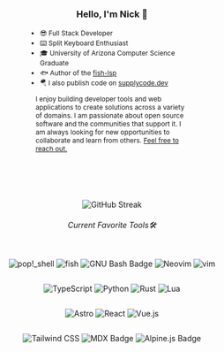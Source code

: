 <h3 align="center">Hello, I'm Nick 👋</h3> 
<div style="text-align: left; max-width: 60%; line-height: 1.5em;font-size: 9pt; margin-left: auto; margin-right: auto;">

- 😎 Full Stack Developer
- ⌨️  Split Keyboard Enthusiast 
- 🎓 University of Arizona Computer Science Graduate
- 🐟 Author of the [fish-lsp](https://github.com/ndonfris/fish-lsp)
- 🪂 I also publish code on [supplycode.dev](https://www.supplycode.dev)

</div>
<div style="font-size: 9pt; margin-right: auto; margin-left: auto; max-width: 55%;">

I enjoy building developer tools and web applications to create solutions across a variety of domains. 
I am passionate about open source software and the communities that support it.
I am always looking for new opportunities to collaborate and learn from others.
<a href="mailto:donfris.nick@gmail.com">Feel free to reach out.</a>

</div>
<!-- <hr /> -->
<div style="height: 1.5%"></div>
<p align="center">
    <img src="https://streak-stats.demolab.com?user=ndonfris&theme=transparent&exclude_days=Sun%2CSat" alt="GitHub Streak"/>  
</p>
<!-- <hr /> -->
<h6 style="margin-left: auto; margin-right: auto; max-width: 60%;" align='center'>Current Favorite Tools🛠️</h6>
<div style="display: flex; justify-content: space-between; flex-direction: column; text-wrap: no-wrap;" align="center">

![pop!_shell](https://img.shields.io/badge/pop!__shell-48B9C7?style=for-the-badge&logo=Linux&logoColor=white)
![fish](https://img.shields.io/badge/fish-black?style=for-the-badge&logo=firefish&color=7b81d1&logoColor=white)
![GNU Bash Badge](https://img.shields.io/badge/GNU%20Bash-4EAA25?logo=gnubash&color=1e2132&logoColor=white&style=for-the-badge)
![Neovim](https://img.shields.io/badge/NeoVim-black.svg?&style=for-the-badge&logo=neovim&logoColor=white)
![vim](https://img.shields.io/badge/Vim-black?style=for-the-badge&logo=vim&logoColor=white&color=black)

</div>
<div style="display: flex; justify-content: space-between; flex-direction: column; text-wrap: no-wrap;margin-left: auto; margin-right: auto;" align='center'>

![TypeScript](https://img.shields.io/badge/typescript-%23007ACC.svg?style=for-the-badge&logo=typescript&logoColor=white)
![Python](https://img.shields.io/badge/Python-%2314354C.svg?style=for-the-badge&logo=python&logoColor=white)
![Rust](https://img.shields.io/badge/Rust-%23000000.svg?style=for-the-badge&logo=rust&logoColor=white)
![Lua](https://img.shields.io/badge/Lua-%232C2D72.svg?style=for-the-badge&logo=lua&logoColor=white)

</div>
<div style="display: flex; justify-content: space-around; flex-direction: column;margin-left: 2rem; margin-right: 2rem;" align='center'>

![Astro](https://img.shields.io/badge/astro-%232C2052.svg?style=for-the-badge&logo=astro&logoColor=white)
![React](https://img.shields.io/badge/React-%2320232a.svg?style=for-the-badge&logo=react&logoColor=%2361DAFB)
![Vue.js](https://img.shields.io/badge/Vue.js-%2335495e.svg?style=for-the-badge&logo=vue.js&logoColor=%4FC08D)
<!-- ![Next.js](https://img.shields.io/badge/next.js-%23000000.svg?style=for-the-badge&logo=next.js&logoColor=white) -->

![Tailwind CSS](https://img.shields.io/badge/tailwindcss-%2338B2AC.svg?style=for-the-badge&logo=tailwind-css&logoColor=white)
![MDX Badge](https://img.shields.io/badge/MDX-1B1F24?logo=mdx&logoColor=fff&style=for-the-badge)
![Alpine.js Badge](https://img.shields.io/badge/Alpine.js-8BC0D0?logo=alpinedotjs&logoColor=fff&style=for-the-badge)

</div>

<!-- > This list does NOT include all tools I have used or am familiar with -->

<!-- ![Linux](https://img.shields.io/badge/OS-Linux?&style=for-the-badge?&logo=linux&logoColor=white) -->
<!-- ![Pop!_OS Badge](https://img.shields.io/badge/Pop!__OS-48B9C7?logo=popos&logoColor=fff) -->
<!-- ![ wm - fish ](https://img.shields.io/static/v1?label=shell&message=fish&color=2ea44f&logo=gnometerminal) -->
<!-- ![Shell Script](https://img.shields.io/badge/shell-fish-%23121011.svg?&color=blue&logo=gnu-bash&logoColor=white) -->
<!-- ![Pop!\_OS](https://img.shields.io/static/v1?label=&message=pop!_os&color=7b81d1&logo=Pop!_OS&logoColor=white) -->
<!-- ![NodeJS](https://img.shields.io/badge/node.js-6DA55F?style=for-the-badge&logo=node.js&logoColor=white) -->
<!-- ![CSS3](https://img.shields.io/badge/CSS3-%231572B6.svg?style=for-the-badge&logo=css3&logoColor=white) -->
<!-- ![HTML5](https://img.shields.io/badge/HTML5-%23E34F26.svg?style=for-the-badge&logo=html5&logoColor=white) -->
<!-- ![Sass](https://img.shields.io/badge/Sass-%23CC6699.svg?style=for-the-badge&logo=sass&logoColor=white) -->
<!-- ![MDX](https://img.shields.io/badge/MDX-%23F9AC00.svg?style=for-the-badge&logo=mdx&logoColor=white) -->
<!---->
<!---->
<!-- ![Express.js](https://img.shields.io/badge/express.js-%23404d59.svg?style=for-the-badge&logo=express&logoColor=%2361DAFB) -->
<!-- ![GraphQL](https://img.shields.io/badge/GraphQL-%23E10098.svg?style=for-the-badge&logo=graphql&logoColor=white) -->
<!-- ![Supabase](https://img.shields.io/badge/supabase-%2333CCFF.svg?style=for-the-badge&logo=supabase&logoColor=white) -->
<!-- ![MongoDB](https://img.shields.io/badge/MongoDB-%234ea94b.svg?style=for-the-badge&logo=mongodb&logoColor=white) -->
<!-- ![Postgres](https://img.shields.io/badge/postgres-%23316192.svg?style=for-the-badge&logo=postgresql&logoColor=white) -->
<!---->
<!-- [![Made with MongoDB](https://img.shields.io/badge/MongoDB-3-blue?logo=mongodb&logoColor=white)](https://www.mongodb.com/ "Go to MongoDB homepage") -->
<!---->
<!-- [![fish](https://img.shields.io/badge/fish-black?logo=firefish&logoColor=7b81d1&messsageColor=7b81d1)](https://fish-shell.com/ "go to fish") -->
<!-- [![bash](https://img.shields.io/badge/bash-black?logo=powerShell&logoColor=blue)](https://bash.com/ "go to bash") -->
<!-- [![Neovim](https://img.shields.io/badge/Neovim-black?logo=neovim&logoColor=blue)](https://neovim.io/ "Go to Neovim homepage") -->
<!-- [![vim](https://img.shields.io/badge/Vim-black?logo=vim&logoColor=green)](https://neovim.io/ "Go to Neovim homepage") -->
<!-- ![TypeScript Badge](https://img.shields.io/badge/TypeScript-3178C6?logo=typescript&logoColor=fff&style=flat) -->

<!-- [![TypeScript](https://img.shields.io/badge/TypeScript-black?logo=typescript&logoColor=white)](https://www.typescriptlang.org/ "Go to TypeScript homepage") -->
<!-- [![Astro](https://img.shields.io/badge/Astro-black?logo=astro&logoColor=white)](https://astro.build/ "Go to Astro homepage") -->
<!-- [![Express.js](https://img.shields.io/badge/Express.js-black?logo=express&logoColor=white)](https://expressjs.com/ "Go to Express.js homepage") -->
<!-- [![NodeJS](https://img.shields.io/badge/NodeJS-black?logo=node.js&logoColor=white)](https://nodejs.org/ "Go to NodeJS homepage") -->
<!-- [![MongoDB](https://img.shields.io/badge/MongoDB-black?logo=mongodb&logoColor=white)](https://www.mongodb.com/ "Go to MongoDB homepage") -->
<!-- [![Postgres](https://img.shields.io/badge/Postgres-black?logo=postgresql&logoColor=white)](https://www.postgresql.org/ "Go to Postgres homepage") -->
<!-- [![Made with MongoDB](https://img.shields.io/badge/MongoDB-3-blue?logo=mongodb&logoColor=white)](https://www.mongodb.com/ "Go to MongoDB homepage") -->
<!-- [![Hosted with GH Pages](https://img.shields.io/badge/Hosted_with-GitHub_Pages-blue?logo=github&logoColor=white)](https://pages.github.com/ "Go to GitHub Pages homepage") -->
<!---->
<!-- [![fish](https://img.shields.io/badge/fish-black?logo=powerShell&logoColor=white)](https://fish-shell.com/ "go to fish") -->
<!-- [![bash](https://img.shields.io/badge/bash-black?logo=powerShell&logoColor=blue)]() -->
<!-- [![Neovim](https://img.shields.io/badge/Neovim-black?logo=neovim&logoColor=white)](https://neovim.io/ "Go to Neovim homepage") -->
<!-- [![TypeScript](https -->
<!---->
<!-- [![Hosted with GH Pages](https://img.shields.io/badge/Hosted_with-GitHub_Pages-blue?logo=github&logoColor=white)](https://pages.github.com/ "Go to GitHub Pages homepage") -->
<!--
**ndonfris/ndonfris** is a ✨ _special_ ✨ repository because its `README.md` (this file) appears on your GitHub profile.

Here are some ideas to get you started:

- 🔭 I’m currently working on ...
- 🌱 I’m currently learning ...
- 👯 I’m looking to collaborate on ...
- 🤔 I’m looking for help with ...
- 💬 Ask me about ...
- 📫 How to reach me: ...
- 😄 Pronouns: ...
- ⚡ Fun fact: ...
-->
